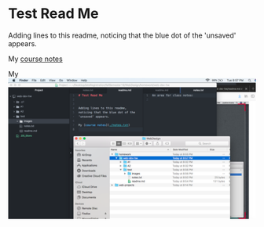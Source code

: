 # Test Read Me


Adding lines to this readme,
noticing that the blue dot of the 'unsaved' appears.

My [course notes](./notes.txt)


My ![image of my atom editor](./images/screenshot1.png)
